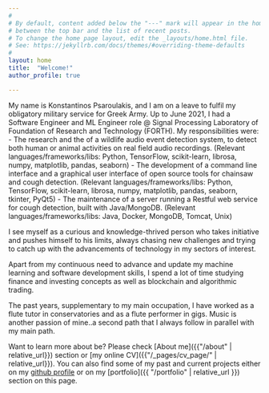 ```yaml
---
#
# By default, content added below the "---" mark will appear in the home page
# between the top bar and the list of recent posts.
# To change the home page layout, edit the _layouts/home.html file.
# See: https://jekyllrb.com/docs/themes/#overriding-theme-defaults
#
layout: home
title:  "Welcome!"
author_profile: true

---
```


My name is Konstantinos Psaroulakis, and I am on a leave to fulfil my obligatory military service for Greek Army. Up to June 2021, I had a Software Engineer and ML Engineer role @ Signal Processing Laboratory of Foundation of Research and Technology (FORTH). 
My responsibilities were:
	- The research and the of a wildlife audio event detection system, to detect both human or animal activities on real field audio recordings. (Relevant languages/frameworks/libs: Python, TensorFlow, scikit-learn, librosa, numpy, matplotlib, pandas, seaborn)
	- The development of a command line interface and a graphical user interface of open source tools for chainsaw and cough detection. (Relevant languages/frameworks/libs: Python, TensorFlow, scikit-learn, librosa, numpy, matplotlib, pandas, seaborn, tkinter, PyQt5)
	- The maintenance of a server running a Restful web service for cough detection, built with Java/MongoDB. (Relevant languages/frameworks/libs: Java, Docker, MongoDB, Tomcat, Unix)

I see myself as a curious and knowledge-thrived person who takes initiative and pushes himself to his limits, always chasing new challenges and trying to catch up with the advancements of technology in my sectors of interest.

Apart from my continuous need to advance and update my machine learning and software development skills, I spend a lot of time studying finance and investing concepts as well as blockchain and algorithmic trading.

The past years, supplementary to my main occupation, I have worked as a flute tutor in conservatories and as a flute performer in gigs. Music is another passion of mine..a second path that I always follow in parallel with my main path.

Want to learn more about be? Please check [About me]({{"/about" | relative_url}}) section or [my online CV]({{"/_pages/cv_page/" | relative_url}}).
You can also find some of my past and current projects either on my [github profile](https://github.com/konpsar/) or on my [portfolio]({{ "/portfolio" | relative_url }}) section on this page.

<br/><br/>